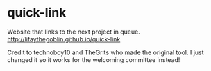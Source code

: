 # quick-link
Website that links to the next project in queue.
</br>
http://lifaythegoblin.github.io/quick-link

Credit to technoboy10 and TheGrits who made the original tool. I just changed it so it works for the welcoming committee instead!
